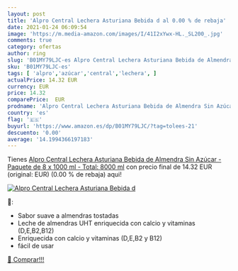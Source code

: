 ```yaml
---
layout: post
title: 'Alpro Central Lechera Asturiana Bebida d al 0.00 % de rebaja'
date: 2021-01-24 06:09:54
image: 'https://m.media-amazon.com/images/I/41I2xYwx-HL._SL200_.jpg'
comments: true
category: ofertas
author: ring
slug: 'B01MY79LJC-es Alpro Central Lechera Asturiana Bebida de Almendra Sin...'
sku: 'B01MY79LJC-es'
tags: [ 'alpro','azúcar','central','lechera', ]
actualPrice: 14.32 EUR
currency: EUR
price: 14.32
comparePrice:  EUR
prodname: 'Alpro Central Lechera Asturiana Bebida de Almendra Sin Azúcar - Paquete de 8 x 1000 ml - Total: 8000 ml'
country: 'es'
flag: '🇪🇸'
buyurl: 'https://www.amazon.es/dp/B01MY79LJC/?tag=tolees-21'
descuento: '0.00'
average: '14.1994366197183'
---
```


Tienes [Alpro Central Lechera Asturiana Bebida de Almendra Sin Azúcar - Paquete de 8 x 1000 ml - Total: 8000 ml](https://www.amazon.es/dp/B01MY79LJC/?tag=tolees-21) con precio final de  14.32 EUR (original:  EUR) (0.00 %  de rebaja) aqui!

[![Alpro Central Lechera Asturiana Bebida d](https://m.media-amazon.com/images/I/41I2xYwx-HL._SL200_.jpg)](https://www.amazon.es/dp/B01MY79LJC/?tag=tolees-21)

🔎:

- Sabor suave a almendras tostadas
- Leche de almendras UHT enriquecida con calcio y vitaminas (D,E,B2,B12)
- Enriquecida con calcio y vitaminas (D,E,B2 y B12)
- fácil de usar

[🛒 Comprar!!!](https://www.amazon.es/dp/B01MY79LJC/?tag=tolees-21)
